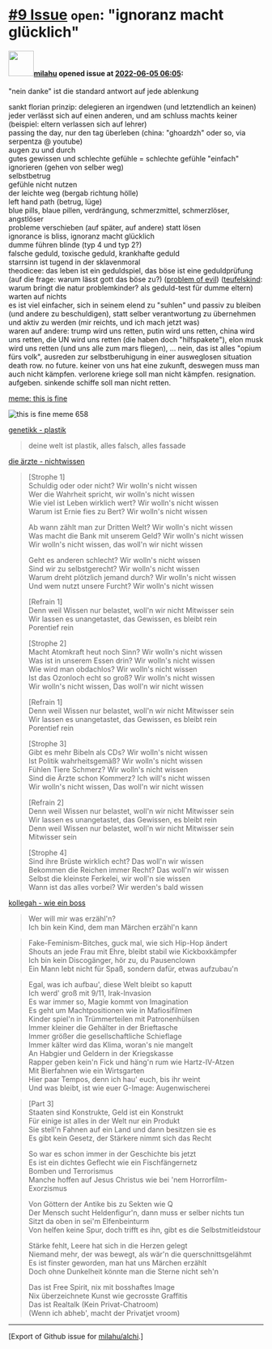 # [\#9 Issue](https://github.com/milahu/alchi/issues/9) `open`: "ignoranz macht glücklich"

#### <img src="https://private-avatars.githubusercontent.com/u/12958815?jwt=eyJhbGciOiJIUzI1NiIsInR5cCI6IkpXVCJ9.eyJpc3MiOiJnaXRodWIuY29tIiwiYXVkIjoicmF3LmdpdGh1YnVzZXJjb250ZW50LmNvbSIsImtleSI6ImtleTEiLCJleHAiOjE3MzQ2NTYyMjAsIm5iZiI6MTczNDY1NTAyMCwicGF0aCI6Ii91LzEyOTU4ODE1In0.gNRkYbc2s1ZZSqkuSJ21Iovc8EwSLN_Ll51J4GeGe20&v=4" width="50">[milahu](https://github.com/milahu) opened issue at [2022-06-05 06:05](https://github.com/milahu/alchi/issues/9):

"nein danke" ist die standard antwort auf jede ablenkung

sankt florian prinzip: delegieren an irgendwen (und letztendlich an
keinen)  
jeder verlässt sich auf einen anderen, und am schluss machts keiner
(beispiel: eltern verlassen sich auf lehrer)  
passing the day, nur den tag überleben (china: "ghoardzh" oder so, via
serpentza @ youtube)  
augen zu und durch  
gutes gewissen und schlechte gefühle = schlechte gefühle "einfach"
ignorieren (gehen von selber weg)  
selbstbetrug  
gefühle nicht nutzen  
der leichte weg (bergab richtung hölle)  
left hand path (betrug, lüge)  
blue pills, blaue pillen, verdrängung, schmerzmittel, schmerzlöser,
angstlöser  
probleme verschieben (auf später, auf andere) statt lösen  
ignorance is bliss, ignoranz macht glücklich  
dumme führen blinde (typ 4 und typ 2?)  
falsche geduld, toxische geduld, krankhafte geduld  
starrsinn ist tugend in der sklavenmoral  
theodicee: das leben ist ein geduldspiel, das böse ist eine
geduldprüfung (auf die frage: warum lässt gott das böse zu?) ([problem
of evil](https://en.wikipedia.org/wiki/Problem_of_evil))
([teufelskind](https://de.wikipedia.org/wiki/Wechselbalg): warum bringt
die natur problemkinder? als geduld-test für dumme eltern)  
warten auf nichts  
es ist viel einfacher, sich in seinem elend zu "suhlen" und passiv zu
bleiben (und andere zu beschuldigen), statt selber verantwortung zu
übernehmen und aktiv zu werden (mir reichts, und ich mach jetzt was)  
waren auf andere: trump wird uns retten, putin wird uns retten, china
wird uns retten, die UN wird uns retten (die haben doch "hilfspakete"),
elon musk wird uns retten (und uns alle zum mars fliegen), ... nein, das
ist alles "opium fürs volk", ausreden zur selbstberuhigung in einer
ausweglosen situation  
death row. no future. keiner von uns hat eine zukunft, deswegen muss man
auch nicht kämpfen. verlorene kriege soll man nicht kämpfen.
resignation. aufgeben. sinkende schiffe soll man nicht retten.

[meme: this is fine](https://knowyourmeme.com/memes/this-is-fine)

![this is fine meme
658](https://user-images.githubusercontent.com/12958815/172037973-be545818-4f94-4ff9-ad64-5fce00b2c95c.png)

[genetikk - plastik](https://www.youtube.com/watch?v=QCRL6GDmJJ0)

> deine welt ist plastik, alles falsch, alles fassade

[die ärzte - nichtwissen](https://www.youtube.com/watch?v=kpyewUkyo9A)

> \[Strophe 1\]  
> Schuldig oder oder nicht? Wir wolln's nicht wissen  
> Wer die Wahrheit spricht, wir wolln's nicht wissen  
> Wie viel ist Leben wirklich wert? Wir wolln's nicht wissen  
> Warum ist Ernie fies zu Bert? Wir wolln's nicht wissen
>
> Ab wann zählt man zur Dritten Welt? Wir wolln's nicht wissen  
> Was macht die Bank mit unserem Geld? Wir wolln's nicht wissen  
> Wir wolln's nicht wissen, das woll'n wir nicht wissen
>
> Geht es anderen schlecht? Wir wolln's nicht wissen  
> Sind wir zu selbstgerecht? Wir wolln's nicht wissen  
> Warum dreht plötzlich jemand durch? Wir wolln's nicht wissen  
> Und wem nutzt unsere Furcht? Wir wolln's nicht wissen
>
> \[Refrain 1\]  
> Denn weil Wissen nur belastet, woll'n wir nicht Mitwisser sein  
> Wir lassen es unangetastet, das Gewissen, es bleibt rein  
> Porentief rein
>
> \[Strophe 2\]  
> Macht Atomkraft heut noch Sinn? Wir wolln's nicht wissen  
> Was ist in unserem Essen drin? Wir wolln's nicht wissen  
> Wie wird man obdachlos? Wir wolln's nicht wissen  
> Ist das Ozonloch echt so groß? Wir wolln's nicht wissen  
> Wir wolln's nicht wissen, Das woll'n wir nicht wissen
>
> \[Refrain 1\]  
> Denn weil Wissen nur belastet, woll'n wir nicht Mitwisser sein  
> Wir lassen es unangetastet, das Gewissen, es bleibt rein  
> Porentief rein
>
> \[Strophe 3\]  
> Gibt es mehr Bibeln als CDs? Wir wolln's nicht wissen  
> Ist Politik wahrheitsgemäß? Wir wolln's nicht wissen  
> Fühlen Tiere Schmerz? Wir wolln's nicht wissen  
> Sind die Ärzte schon Kommerz? Ich will's nicht wissen  
> Wir wolln's nicht wissen, Das woll'n wir nicht wissen
>
> \[Refrain 2\]  
> Denn weil Wissen nur belastet, woll'n wir nicht Mitwisser sein  
> Wir lassen es unangetastet, das Gewissen, es bleibt rein  
> Denn weil Wissen nur belastet, woll'n wir nicht Mitwisser sein  
> Mitwisser sein
>
> \[Strophe 4\]  
> Sind ihre Brüste wirklich echt? Das woll'n wir wissen  
> Bekommen die Reichen immer Recht? Das woll'n wir wissen  
> Selbst die kleinste Ferkelei, wir woll'n sie wissen  
> Wann ist das alles vorbei? Wir werden's bald wissen

[kollegah - wie ein boss](https://www.youtube.com/watch?v=3IE-iobe3bE)

> Wer will mir was erzähl'n?  
> Ich bin kein Kind, dem man Märchen erzähl'n kann

> Fake-Feminism-Bitches, guck mal, wie sich Hip-Hop ändert  
> Shouts an jede Frau mit Ehre, bleibt stabil wie Kickboxkämpfer  
> Ich bin kein Discogänger, hör zu, du Pausenclown  
> Ein Mann lebt nicht für Spaß, sondern dafür, etwas aufzubau'n

> Egal, was ich aufbau', diese Welt bleibt so kaputt  
> Ich werd' groß mit 9/11, Irak-Invasion  
> Es war immer so, Magie kommt von Imagination  
> Es geht um Machtpositionen wie in Mafiosifilmen  
> Kinder spiel'n in Trümmerteilen mit Patronenhülsen  
> Immer kleiner die Gehälter in der Brieftasche  
> Immer größer die gesellschaftliche Schieflage  
> Immer kälter wird das Klima, woran's nie mangelt  
> An Habgier und Geldern in der Kriegskasse  
> Rapper geben kein'n Fick und häng'n rum wie Hartz-IV-Atzen  
> Mit Bierfahnen wie ein Wirtsgarten  
> Hier paar Tempos, denn ich hau' euch, bis ihr weint  
> Und was bleibt, ist wie euer G-Image: Augenwischerei

> \[Part 3\]  
> Staaten sind Konstrukte, Geld ist ein Konstrukt  
> Für einige ist alles in der Welt nur ein Produkt  
> Sie stell'n Fahnen auf ein Land und dann besitzen sie es  
> Es gibt kein Gesetz, der Stärkere nimmt sich das Recht
>
> So war es schon immer in der Geschichte bis jetzt  
> Es ist ein dichtes Geflecht wie ein Fischfängernetz  
> Bomben und Terrorismus  
> Manche hoffen auf Jesus Christus wie bei 'nem Horrorfilm-Exorzismus
>
> Von Göttern der Antike bis zu Sekten wie Q  
> Der Mensch sucht Heldenfigur'n, dann muss er selber nichts tun  
> Sitzt da oben in sei'm Elfenbeinturm  
> Von helfen keine Spur, doch trifft es ihn, gibt es die
> Selbstmitleidstour
>
> Stärke fehlt, Leere hat sich in die Herzen gelegt  
> Niemand mehr, der was bewegt, als wär'n die querschnittsgelähmt  
> Es ist finster geworden, man hat uns Märchen erzählt  
> Doch ohne Dunkelheit könnte man die Sterne nicht seh'n
>
> Das ist Free Spirit, nix mit bosshaftes Image  
> Nix überzeichnete Kunst wie gecrosste Graffitis  
> Das ist Realtalk (Kein Privat-Chatroom)  
> (Wenn ich abheb', macht der Privatjet vroom)

------------------------------------------------------------------------

\[Export of Github issue for
[milahu/alchi](https://github.com/milahu/alchi).\]
